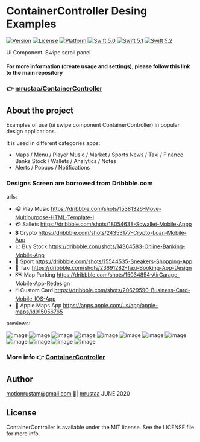 

# ContainerController Desing Examples

[![Version](https://img.shields.io/cocoapods/v/ContainerControllerSwift.svg?style=flat)](https://cocoapods.org/pods/ContainerControllerSwift)
[![License](https://img.shields.io/cocoapods/l/ContainerControllerSwift.svg?style=flat)](https://cocoapods.org/pods/ContainerControllerSwift)
[![Platform](https://img.shields.io/cocoapods/p/ContainerControllerSwift.svg?style=flat)](https://cocoapods.org/pods/ContainerControllerSwift)
[![Swift 5.0](https://img.shields.io/badge/Swift-5.0-orange.svg?style=flat)](https://swift.org/)
[![Swift 5.1](https://img.shields.io/badge/Swift-5.1-orange.svg?style=flat)](https://swift.org/)
[![Swift 5.2](https://img.shields.io/badge/Swift-5.2-orange.svg?style=flat)](https://swift.org/)

UI Component. Swipe scroll panel

#### For more information (create usage and settings), please follow this link to the main repository 
### 👉 [mrustaa/ContainerController](https://github.com/mrustaa/ContainerController)

## About the project

Examples of use (ui swipe component ContainerController) in popular design applications.

It is used in different categories apps:
- Maps / Menu / Player Music / Market / Sports News / Taxi / Finance Banks Stock / Wallets / Analytics / Notes
- Alerts / Popups / Notifications

### Designs Screen are borrowed from Dribbble.com

urls:

- 🎧 Play Music https://dribbble.com/shots/15381326-Move-Multipurpose-HTML-Template-I
- 💳 Sallets https://dribbble.com/shots/18054638-Sowallet-Mobile-Appp 
- 💲 Crypto https://dribbble.com/shots/24353177-Crypto-Loan-Mobile-App
- 💹 Buy Stock https://dribbble.com/shots/14364583-Online-Banking-Mobile-App
- 💪 Sport https://dribbble.com/shots/15544535-Sneakers-Shopping-App
- 🚕 Taxi https://dribbble.com/shots/23691282-Taxi-Booking-App-Design 
- 🗺 Map Parking https://dribbble.com/shots/15034854-AirGarage-Mobile-App-Redesign
- 🃏 Custom Card https://dribbble.com/shots/20629590-Business-Card-Mobile-IOS-App
- 📍 Apple.Maps App https://apps.apple.com/us/app/apple-maps/id915056765
  
previews:

![image](https://github.com/mrustaa/gif_presentation/blob/master/ContainerControllerSwift/screen_play_music.jpg)
![image](https://github.com/mrustaa/gif_presentation/blob/master/ContainerControllerSwift/screen_play_music_3.jpg)
![image](https://github.com/mrustaa/gif_presentation/blob/master/ContainerControllerSwift/screen_wallets.jpg)
![image](https://github.com/mrustaa/gif_presentation/blob/master/ContainerControllerSwift/screen_crypto.jpg)
![image](https://github.com/mrustaa/gif_presentation/blob/master/ContainerControllerSwift/screen_sport.jpg)
![image](https://github.com/mrustaa/gif_presentation/blob/master/ContainerControllerSwift/screen_sport_2.jpg)
![image](https://github.com/mrustaa/gif_presentation/blob/master/ContainerControllerSwift/screen_taxi.jpg)
![image](https://github.com/mrustaa/gif_presentation/blob/master/ContainerControllerSwift/screen_map_parking.jpg)
![image](https://github.com/mrustaa/gif_presentation/blob/master/ContainerControllerSwift/screen_custom_card.jpg)
![image](https://github.com/mrustaa/gif_presentation/blob/master/ContainerControllerSwift/screen_custom_card_2.jpg)
![image](https://github.com/mrustaa/gif_presentation/blob/master/ContainerControllerSwift/screen_buy_stock.jpg)
![image](https://github.com/mrustaa/gif_presentation/blob/master/ContainerControllerSwift/screen_buy_stock_2.jpg)

### More info 👉 [ContainerController](https://github.com/mrustaa/ContainerController)

<!--![image](https://github.com/mrustaa/gif_presentation/blob/master/ContainerControllerSwift/maps.gif)-->
<!--![image](https://github.com/mrustaa/gif_presentation/blob/master/ContainerControllerSwift/examples.gif)-->
<!--![image(Landscape)](https://github.com/mrustaa/gif_presentation/blob/master/ContainerControllerSwift/mapsLandscape.gif)-->  

<!-- TOC -->

## Author

<motionrustam@gmail.com> 📩| [mrustaa](https://github.com/mrustaa/) JUNE 2020

## License

ContainerController is available under the MIT license. See the LICENSE file for more info.

